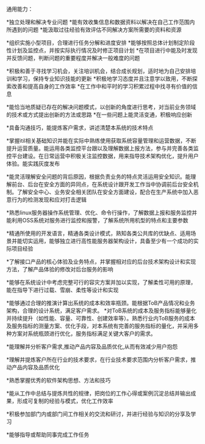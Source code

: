 通用能力：

*独立处理和解决专业问题
*能有效收集信息和数据资料以解决在自己工作范围内所遇到的问题
*能汲取过往经验有效评估不同解决方案所需要的资料和资源

*组织实施小型项目，合理进行任务分解和进度安排
*能够按照总体计划制定阶段性计划及监控点，并按实际执行情况及时修正项目计划
*在项目进行中能及时发现并反馈问题，判断问题的重要程度并解决一般难度的问题

*积极和善于寻找学习机会，关注培训机会，结合成长规划，适时地为自己安排培训和学习，保持专业知识技能的更新
*积极地学习态度并且注意学以致用，不断探索改善和提高自身的工作效率
*在工作中和平时的学习积累过程中找寻有价值的信息

*能恰当地质疑已存在的解决问题模式，以创新的角度进行思考，对当前业务领域的技术或方式提出创新的方法或思路
*在一些问题上能灵活变通，积极响应创新

*具备沟通技巧，能提炼客户需求，讲述清楚本系统的技术特点

*掌握itil相关基础知识并能在实际中熟练使用获取系统容量管理和运营数据，不断提升运营质量。能运用各类监控平台跟以及理解数据上报方法，参与并完善各类监控平台建设。在日常运营中积极关注监控数据，用来指导技术架构优化，提升用户体验。能实践灰度发布


*能灵活理解安全问题的背后原因，根据负责业务的特点灵活运用安全知识。能理解前台、后台在安全方面的异同点，在系统设计跟开发工作当中协调前后台安全机制。了解安全中心、业务安全相关团队在安全方面建设，配合在生产系统中加入恶意行为的检测发现和应对打击逻辑



*熟悉linux服务器操作系统管理、优化、命令行操作，了解数据上报和服务监控并能利用OSS系统对服务进行监控和报警，了解系统所用机型的特点和主要参数


*精通所使用的开发语言，精通各类设计模式，熟知各类公共库的优缺点、适用场景并能切实运用，能够独立进行高性能服务器架构设计，具备至少有一个成功的实际项目经验


*了解接口产品的核心体验及业务特点，并掌握相对应的后台技术架构设计和实现方法，了解产品体验的修改对后台服务的影响


*能够在系统设计中考虑完整可行的容灾方案并加以实现，了解柔性可用的原理，能在指导下进行过载、雪崩、柔性等设计和实现


*能够通过合理的推演计算出系统的成本和效率瓶颈。能根据ToB产品情况和业务架构，合理的设计系统，满足客户需求。
*对ToB系统的成本及服务指标能够量化并持续提升（如性能、容量、可靠性、创建效率等）。熟悉行业内ToB服务的成本及服务指标的测量方案、优化手段，对本系统有完善的服务指标的量化，并采用多种方案对系统瓶颈进行优化，服务指标满足关键大客户的需求。


*能理解并分析客户需求,推动产品内容及品质优化,从而有效减少用户抱怨


*理解并提炼客户所在行业的技术要求，在行业技术要求范围内分析客户需求，推动产品内容及品质优化

*熟悉掌握优秀的软件架构思想、方法和技巧



*能从工作中总结与提炼共性的规律，把岗位的工作心得或案例沉淀总结并输出成果，形成可复制的经验与模式，优化工作效率


*积极参加部门内或部门间工作相关的交流和研讨，并进行经验与知识的分享及学习


*能够指导或帮助同事完成工作任务